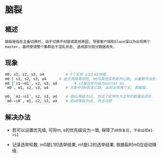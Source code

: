 # 脑裂

## 概述

    脑裂是指在主备切换时, 由于切换不彻底或其他原因, 导致客户端和Slave误以为出现两个master, 最终使得整个集群处于混乱状态, 造成部分部分数据丢失.

## 现象

```bash
m0, s1, s2, s3, a4          # 5个实例 1主3从1仲裁.  
m0 | s1, s2, s3, a4      # 由于网络等原因, m0与其他实例断开心跳, 从集群中消失.  
m0 |`s1->m1`, s2, s3, a4        # s1被选举升级为master m1.  
`m0`, m1, s2, s3, a4        # 已断开的m恢复心跳, 此时出现两个主, 即脑裂.  

m0, `m1->s1`, s2, s3, a4    # 若m1降级为s1, 则这个实例作为主时的数据会丢失.  
`m0->s0`, m1, s2, s3, a4    # 若m0降级为s0, 则无问题
```

## 解决办法

- 若可以设置优先级, 可将m, s的优先级设为一致, 保障了`m0恢复后, 不会出现m1->s1`

- 记录选举轮数,  m0是L1的选举结果, m1是L2的选举结果, 故脑裂时m0应自动降级.
